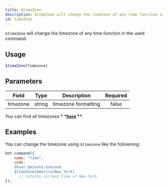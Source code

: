 ```yaml
---
title: $timeZone
description: $timeZone will change the timezone of any time function in the used command.
id: timeZone
---
```


`$timeZone` will change the timezone of any time function in the used command.

## Usage

```php
$timeZone[timezone]
```

## Parameters

| Field    | Type   | Description         | Required |
|----------|--------|---------------------|:--------:|
| timezone | string | timezone formatting |  false   |

You can find all timezones __*
*[here](https://gist.githubusercontent.com/diogocapela/12c6617fc87607d11fd62d2a4f42b02a/raw/8b5abde6f9c7d5570df3a2aa22325d7d20a8b5d7/moment-js-timezones.txt)
**__.

## Examples

You can change the timezone using `$timezone` like the followning:

```javascript
bot.command({
    name: "time",
    code: `
    $hour:$minute:$second
    $timeZone[America/New_York]
    ` // returns current time of New York
});
```